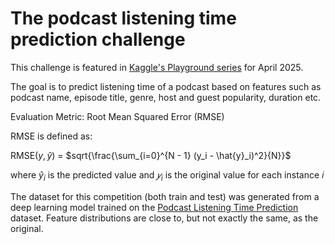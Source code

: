 # The podcast listening time prediction challenge
This challenge is featured in [Kaggle's Playground series](https://www.kaggle.com/competitions/playground-series-s5e4/overview) for April 2025. 

The goal is to predict listening time of a podcast based on features such as podcast name, episode title, genre, host and guest popularity, duration etc. 

Evaluation Metric: Root Mean Squared Error (RMSE)

RMSE is defined as:


$\text{RMSE}(y, \hat{y})$ = \$sqrt{\frac{\sum_{i=0}^{N - 1} (y_i - \hat{y}_i)^2}{N}}$

where $\hat{y}_i$ is the predicted value and $𝑦_i$ is the original value for each instance 𝑖

The dataset for this competition (both train and test) was generated from a deep learning model trained on the [Podcast Listening Time Prediction](https://www.kaggle.com/datasets/ysthehurricane/podcast-listening-time-prediction-dataset) dataset. 
Feature distributions are close to, but not exactly the same, as the original.
